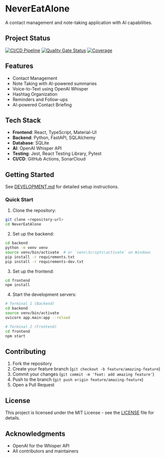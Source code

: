 # NeverEatAlone

A contact management and note-taking application with AI capabilities.

## Project Status

[![CI/CD Pipeline](https://github.com/axjasf/NeverEatAlone/actions/workflows/main.yml/badge.svg)](https://github.com/axjasf/NeverEatAlone/actions/workflows/main.yml)
[![Quality Gate Status](https://sonarcloud.io/api/project_badges/measure?project=axjasf_NeverEatAlone&metric=alert_status)](https://sonarcloud.io/summary/new_code?id=axjasf_NeverEatAlone)
[![Coverage](https://sonarcloud.io/api/project_badges/measure?project=axjasf_NeverEatAlone&metric=coverage)](https://sonarcloud.io/summary/new_code?id=axjasf_NeverEatAlone)

## Features

- Contact Management
- Note Taking with AI-powered summaries
- Voice-to-Text using OpenAI Whisper
- Hashtag Organization
- Reminders and Follow-ups
- AI-powered Contact Briefing

## Tech Stack

- **Frontend**: React, TypeScript, Material-UI
- **Backend**: Python, FastAPI, SQLAlchemy
- **Database**: SQLite
- **AI**: OpenAI Whisper API
- **Testing**: Jest, React Testing Library, Pytest
- **CI/CD**: GitHub Actions, SonarCloud

## Getting Started

See [DEVELOPMENT.md](DEVELOPMENT.md) for detailed setup instructions.

### Quick Start

1. Clone the repository:
```bash
git clone <repository-url>
cd NeverEatAlone
```

2. Set up the backend:
```bash
cd backend
python -m venv venv
source venv/bin/activate  # or `venv\Scripts\activate` on Windows
pip install -r requirements.txt
pip install -r requirements-dev.txt
```

3. Set up the frontend:
```bash
cd frontend
npm install
```

4. Start the development servers:
```bash
# Terminal 1 (Backend)
cd backend
source venv/bin/activate
uvicorn app.main:app --reload

# Terminal 2 (Frontend)
cd frontend
npm start
```

## Contributing

1. Fork the repository
2. Create your feature branch (`git checkout -b feature/amazing-feature`)
3. Commit your changes (`git commit -m 'feat: add amazing feature'`)
4. Push to the branch (`git push origin feature/amazing-feature`)
5. Open a Pull Request

## License

This project is licensed under the MIT License - see the [LICENSE](LICENSE) file for details.

## Acknowledgments

- OpenAI for the Whisper API
- All contributors and maintainers
